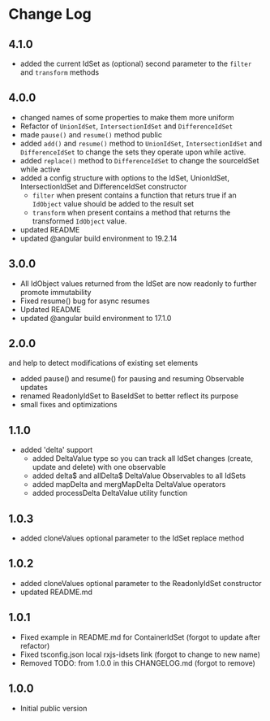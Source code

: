 # Change Log

## 4.1.0
- added the current IdSet as (optional) second parameter to the `filter` and `transform` methods

## 4.0.0
- changed names of some properties to make them more uniform
- Refactor of `UnionIdSet`, `IntersectionIdSet` and `DifferenceIdSet`
- made `pause()` and `resume()` method public
- added `add()` and `resume()` method to `UnionIdSet`, `IntersectionIdSet` and `DifferenceIdSet` 
to change the sets they operate upon while active.
- added `replace()` method to `DifferenceIdSet` to change the sourceIdSet while active
- added a config structure with options to the IdSet, UnionIdSet, IntersectionIdSet and DifferenceIdSet constructor
  - `filter` when present contains a function that returs true if an `IdObject` value should be added to the result set
  - `transform` when present contains a method that returns the transformed `IdObject` value. 
- updated README
- updated @angular build environment to 19.2.14

## 3.0.0
- All IdObject values returned from the IdSet are now readonly to further promote immutability
- Fixed resume() bug for async resumes
- Updated README
- updated @angular build environment to 17.1.0

## 2.0.0
  and help to detect modifications of existing set elements
- added pause() and resume() for pausing and resuming Observable updates
- renamed ReadonlyIdSet to BaseIdSet to better reflect its purpose
- small fixes and optimizations

## 1.1.0
- added 'delta' support
  - added DeltaValue type so you can track all IdSet changes (create, update and delete) with one observable
  - added delta$ and allDelta$ DeltaValue Observables to all IdSets
  - added mapDelta and mergMapDelta DeltaValue operators
  - added processDelta DeltaValue utility function

## 1.0.3
- added cloneValues optional parameter to the IdSet replace method

## 1.0.2
- added cloneValues optional parameter to the ReadonlyIdSet constructor
- updated README.md

## 1.0.1
- Fixed example in README.md for ContainerIdSet (forgot to update after refactor)
- Fixed tsconfig.json local rxjs-idsets link (forgot to change to new name)
- Removed TODO: from 1.0.0 in this CHANGELOG.md (forgot to remove)

## 1.0.0
- Initial public version
